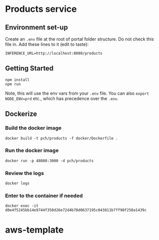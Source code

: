 # Products service

## Environment set-up

Create an `.env` file at the root of portal folder structure.
Do not check this file in.
Add these lines to it (edit to taste):
```
INFERENCE_URL=http://localhost:8080/products
```

## Getting Started
```
npm install
npm run
```
Note, this will use the env vars from your `.env` file. You can also `export NODE_ENV=prd` etc., which has precedence over the `.env`.

## Dockerize
### Build the docker image
```
docker build -t pch/products -f docker/Dockerfile .
```
### Run the docker image
```
docker run -p 48080:3000 -d pch/products
```
### Review the logs
```
docker logs
```
### Enter to the container if needed
```
docker exec -it d0e4f5245bb14e9744f350d26e72d4b78d0637195c043811b7ff90f250a1439c
```
# aws-template
